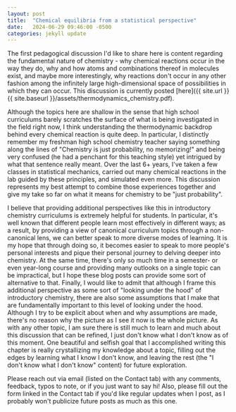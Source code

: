 ```yaml
---
layout: post
title:  "Chemical equilibria from a statistical perspective"
date:   2024-06-29 09:46:00 -0500
categories: jekyll update
---
```

The first pedagogical discussion I'd like to share here is content regarding the fundamental nature of chemistry - why chemical reactions occur in the way they do, why and how atoms and combinations thereof in molecules exist, and maybe more interestingly, why reactions don't occur in any other fashion among the infinitely large high-dimensional space of possibilities in which they can occur. This discussion is currently posted [here]({{ site.url }}{{ site.baseurl }}/assets/thermodynamics_chemistry.pdf).

Although the topics here are shallow in the sense that high school curriculums barely scratches the surface of what is being investigated in the field right now, I think understanding the thermodynamic backdrop behind every chemical reaction is quite deep. In particular, I distinctly remember my freshman high school chemistry teacher saying something along the lines of "Chemistry is just probability, no memorizing!" and being very confused (he had a penchant for this teaching style) yet intrigued by what that sentence really meant. Over the last 6+ years, I've taken a few classes in statistical mechanics, carried out many chemical reactions in the lab guided by these principles, and simulated even more. This discussion represents my best attempt to combine those experiences together and give my take so far on what it means for chemistry to be "just probability". 

I believe that providing additional perspectives like this in introductory chemistry curriculums is extremely helpful for students. In particular, it's well known that different people learn most effectively in different ways; as a result, by providing a view of canonical curriculum topics through a non-canonical lens, we can better speak to more diverse modes of learning. It is my hope that through doing so, it becomes easier to speak to more people's personal interests and pique their personal journey to delving deeper into chemistry. At the same time, there's only so much time in a semester- or even year-long course and providing many outlooks on a single topic can be impractical, but I hope these blog posts can provide some sort of alternative to that. Finally, I would like to admit that although I frame this additional perspective as some sort of "looking under the hood" of introductory chemistry, there are also some assumptions that I make that are fundamentally important to this level of looking under the hood. Although I try to be explicit about when and why assumptions are made, there's no reason why the picture as I see it now is the whole picture. As with any other topic, I am sure there is still much to learn and much about this discussion that can be refined, I just don't know what I don't know as of this moment. One beautiful and selfish goal that I accomplished writing this chapter is really crystallizing my knowledge about a topic, filling out the edges by learning what I know I don't know, and leaving the rest (the "I don't know what I don't know" content) for future exploration.

Please reach out via email (listed on the Contact tab) with any comments, feedback, typos to note, or if you just want to say hi! Also, please fill out the form linked in the Contact tab if you'd like regular updates when I post, as I probably won't publicize future posts as much as this one. 